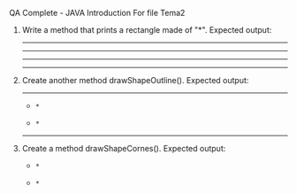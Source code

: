 QA Complete - JAVA Introduction
For file Tema2 

1. Write a method that prints a rectangle made of "*".
   Expected output:
   *******
   *******
   *******
   *******
2. Create another method drawShapeOutline().
   Expected output:
   *******
   *     *
   *     *
   *******

3. Create a method drawShapeCornes().
   Expected output:
   *     *

   *     * 
